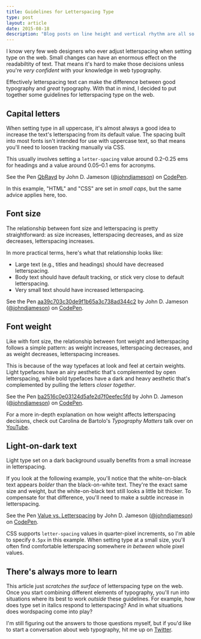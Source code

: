 ```yaml
---
title: Guidelines for Letterspacing Type
type: post
layout: article
date: 2015-08-18
description: "Blog posts on line height and vertical rhythm are all so boring. Let's get horizontal, instead."
---
```


I know very few web designers who ever adjust letterspacing when setting type on the web. Small changes can have an enormous effect on the readabiltity of text. That means it's hard to make those decisions unless you're _very confident_ with your knowledge in web typography.

Effectively letterspacing text can make the difference between good typography and _great_ typography. With that in mind, I decided to put together some guidelines for letterspacing type on the web.

Capital letters
---------------

When setting type in all uppercase, it's almost always a good idea to increase the text's letterspacing from its default value. The spacing built into most fonts isn't intended for use with uppercase text, so that means you'll need to loosen tracking manually via CSS.

This usually involves setting a `letter-spacing` value around 0.2–0.25 ems for headings and a value around 0.05–0.1 ems for acronyms.

<p data-height="200" data-theme-id="2137" data-slug-hash="QbRayd" data-default-tab="result" data-user="johndjameson" class='codepen'>See the Pen <a href='http://codepen.io/johndjameson/pen/QbRayd/'>QbRayd</a> by John D. Jameson (<a href='http://codepen.io/johndjameson'>@johndjameson</a>) on <a href='http://codepen.io'>CodePen</a>.</p>

In this example, "HTML" and "CSS" are set in _small caps_, but the same advice applies here, too.

Font size
---------

The relationship between font size and letterspacing is pretty straightforward: as size increases, letterspacing decreases, and as size decreases, letterspacing increases.

In more practical terms, here's what that relationship looks like:

- Large text (e.g., titles and headings) should have decreased letterspacing.
- Body text should have default tracking, or stick very close to default letterspacing.
- Very small text should have increased letterspacing.

<p data-height="435" data-theme-id="2137" data-slug-hash="aa39c703c30de9f1b65a3c738ad344c2" data-default-tab="result" data-user="johndjameson" class='codepen'>See the Pen <a href='http://codepen.io/johndjameson/pen/aa39c703c30de9f1b65a3c738ad344c2/'>aa39c703c30de9f1b65a3c738ad344c2</a> by John D. Jameson (<a href='http://codepen.io/johndjameson'>@johndjameson</a>) on <a href='http://codepen.io'>CodePen</a>.</p>

Font weight
-----------

Like with font size, the relationship between font weight and letterspacing follows a simple pattern: as weight increases, letterspacing decreases, and as weight decreases, letterspacing increases.

This is because of the way typefaces at look and feel at certain weights. Light typefaces have an airy aesthetic that's complemented by open letterspacing, while bold typefaces have a dark and heavy aesthetic that's complemented by pulling the letters _closer together_.

<p data-height="350" data-theme-id="2137" data-slug-hash="ba2516c0e03124d5afe2d7f0eefec5fd" data-default-tab="result" data-user="johndjameson" class='codepen'>See the Pen <a href='http://codepen.io/johndjameson/pen/ba2516c0e03124d5afe2d7f0eefec5fd/'>ba2516c0e03124d5afe2d7f0eefec5fd</a> by John D. Jameson (<a href='http://codepen.io/johndjameson'>@johndjameson</a>) on <a href='http://codepen.io'>CodePen</a>.</p>

For a more in-depth explanation on how weight affects letterspacing decisions, check out Carolina de Bartolo's _Typography Matters_ talk over on [YouTube][carolina].

Light-on-dark text
------------------

Light type set on a dark background usually benefits from a small increase in letterspacing.

If you look at the following example, you'll notice that the white-on-black text appears _bolder_ than the black-on-white text. They're the exact same size and weight, but the white-on-black text still looks a little bit thicker. To compensate for that difference, you'll need to make a subtle increase in letterspacing.

<p data-height="228" data-theme-id="2137" data-slug-hash="qdGyJY" data-default-tab="result" data-user="johndjameson" class='codepen'>See the Pen <a href='http://codepen.io/johndjameson/pen/qdGyJY/'>Value vs. Letterspacing</a> by John D. Jameson (<a href='http://codepen.io/johndjameson'>@johndjameson</a>) on <a href='http://codepen.io'>CodePen</a>.</p>

CSS supports `letter-spacing` values in quarter-pixel increments, so I'm able to specify `0.5px` in this example. When setting type at a small size, you'll often find comfortable letterspacing somewhere _in between_ whole pixel values.

There's always more to learn
----------------------------

This article just _scratches the surface_ of letterspacing type on the web. Once you start combining different elements of typography, you'll run into situations where its best to work _outside_ these guidelines. For example, how does type set in italics respond to letterspacing? And in what situations does wordspacing come into play?

I'm still figuring out the answers to those questions myself, but if you'd like to start a conversation about web typography, hit me up on [Twitter][twitter].

<script async src="//assets.codepen.io/assets/embed/ei.js"></script>

[carolina]: https://www.youtube.com/watch?v=VpBslige5Yk&feature=youtu.be&t=1130
[twitter]: https://twitter.com/johndjameson
